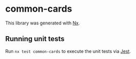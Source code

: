 # common-cards

This library was generated with [Nx](https://nx.dev).

## Running unit tests

Run `nx test common-cards` to execute the unit tests via [Jest](https://jestjs.io).
